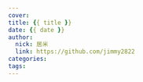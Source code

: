 ```yaml
---
cover:
title: {{ title }}
date: {{ date }}
author:
  nick: 居米
  link: https://github.com/jimmy2822
categories:
tags:
---
```


